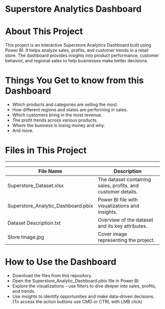 # Superstore Analytics Dashboard

# About This Project
This project is an interactive Superstore Analytics Dashboard built using Power BI.
It helps analyze sales, profits, and customer trends in a retail store. 
The dashboard provides insights into product performance, customer behavior, 
and regional sales to help businesses make better decisions.

# Things You Get to know from this Dashboard
- Which products and categories are selling the most.
- How different regions and states are performing in sales.
- Which customers bring in the most revenue.
- The profit trends across various products.
- Where the business is losing money and why.
- And more.

# Files in This Project
 ________________________________________________________________________________________________
| File Name                         | Description                                                |
|-----------------------------------|------------------------------------------------------------|
|Superstore_Dataset.xlsx            |The dataset containing sales, profits, and customer details.|
|Superstore_Analytic_Dashboard.pbix |Power BI file with visualizations and insights.             |
|Dataset Description.txt            |Overview of the dataset and its key attributes.             |
|Store Image.jpg                    |Cover image representing the project.                       |




# How to Use the Dashboard
- Download the files from this repository.
- Open the Superstore_Analytic_Dashboard.pbix file in Power BI.
- Explore the visualizations – use filters to dive deeper into sales, profits, and trends.
- Use insights to identify opportunities and make data-driven decisions.
(To access the action buttons use CMD or CTRL with LMB click)

